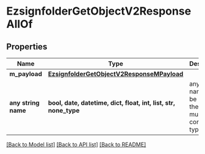 # EzsignfolderGetObjectV2ResponseAllOf


## Properties
Name | Type | Description | Notes
------------ | ------------- | ------------- | -------------
**m_payload** | [**EzsignfolderGetObjectV2ResponseMPayload**](EzsignfolderGetObjectV2ResponseMPayload.md) |  | 
**any string name** | **bool, date, datetime, dict, float, int, list, str, none_type** | any string name can be used but the value must be the correct type | [optional]

[[Back to Model list]](../README.md#documentation-for-models) [[Back to API list]](../README.md#documentation-for-api-endpoints) [[Back to README]](../README.md)


